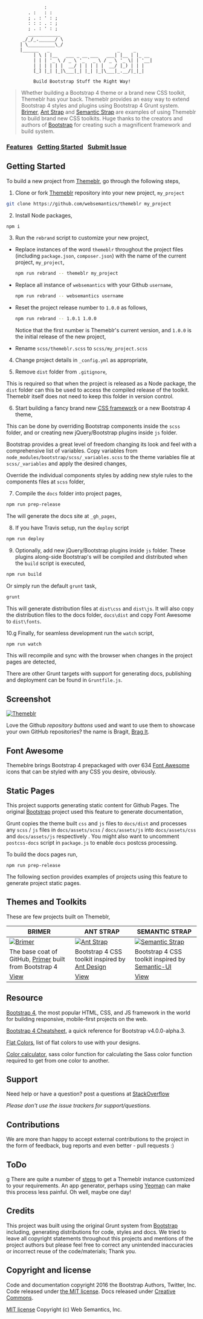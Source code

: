 ```
              :
        . :   : :
        ; . : ' : ;
        : : : . : ;  
        ; . : ' : ;
        ____________
      _/_/_.______/ \
     | \__________\_/
     |______   _                         _     _      
          | \ | |__   ___ _ __ ___   ___| |__ | |_ __
          | | | '_ \ / _ \ '_ ` _ \ / _ \ '_ \| | '__|
          | | | | | |  __/ | | | | |  __/ |_) | | |   
          [_] |_| |_|\___|_| |_| |_|\___|_.__/|_|_|  

          Build Bootstrap Stuff the Right Way!

```
>  Whether building a Bootstrap 4 theme or a brand new CSS toolkit, Themeblr has your back. Themeblr provides an easy way to extend Bootstrap 4 styles and plugins using Bootstrap 4 Grunt system. [Brimer](https://github.com/websemantics/Brimer), [Ant Strap](https://github.com/websemantics/ant-strap) and [Semantic Strap](https://github.com/websemantics/semantic-strap) are examples of using Themeblr to build brand new CSS toolkits. Huge thanks to the creators and authors of [Bootstrap](https://getbootstrap.com/) for creating such a magnificent framework and build system.

### [Features](http://websemantics.github.io/themeblr)&nbsp;&nbsp;&nbsp;[Getting Started](#getting-started)&nbsp;&nbsp;&nbsp;[Submit Issue](https://github.com/websemantics/themeblr/issues)


## Getting Started

To build a new project from [Themeblr](https://github.com/websemantics/themeblr), go through the following steps,

1. Clone or fork [Themeblr](https://github.com/websemantics/themeblr) repository into your new project,  `my_project`

  ```bash
  git clone https://github.com/websemantics/themeblr my_project
  ```

2. Install Node packages,

  ```bash
  npm i
  ```

3. Run the `rebrand` script to customize your new project,

  * Replace instances of the word `themeblr` throughout the project files (including `package.json`, `composer.json`) with the name of the current project, `my_project`,

    ```bash
    npm run rebrand -- themeblr my_project
    ```

  * Replace all instance of `websemantics` with your Github `username`,

    ```bash
    npm run rebrand -- websemantics username
    ```

  * Reset the project release number to `1.0.0` as follows,

    ```bash
    npm run rebrand -- 1.0.1 1.0.0
    ```
    Notice that the first number is Themeblr's current version, and `1.0.0` is the initial release of the new project,

  * Rename `scss/themeblr.scss` to `scss/my_project.scss`

4. Change project details in `_config.yml` as appropriate,

5. Remove `dist` folder from `.gitignore`,

  This is required so that when the project is released as a Node package, the `dist` folder can this be used to access the compiled release of the toolkit. Themeblr itself does not need to keep this folder in version control.

6. Start building a fancy brand new [CSS framework](#themes-and-toolkits) or a new Bootstrap 4 theme,

  This can be done by overriding Bootstrap components inside the `scss` folder, and or creating new jQuery/Bootstrap plugins inside `js` folder.

  Bootstrap provides a great level of freedom changing its look and feel with a comprehensive list of variables. Copy variables from `node_modules/bootstrap/scss/_variables.scss` to
  the theme variables file at `scss/_variables` and apply the desired changes,

  Override the individual components styles by adding new style rules to the components files at `scss` folder,

7. Compile the `docs` folder into project pages,

  ```bash
  npm run prep-release
  ```

  The will generate the docs site at `_gh_pages`,

8. If you have Travis setup, run the `deploy` script

  ```bash
  npm run deploy
  ```

9. Optionally, add new  jQuery/Bootstrap plugins inside `js` folder. These plugins along-side Bootstrap's will be compiled and distributed when the `build` script is executed,

  ```bash
  npm run build
  ```

  Or simply run the default `grunt` task,

  ```bash
  grunt
  ```

  This will generate distribution files at `dist\css` and `dist\js`. It will also copy the distribution files to the docs folder, `docs\dist` and copy Font Awesome to `dist\fonts`.

10.g Finally, for seamless development run the `watch` script,

  ```bash
  npm run watch
  ```

  This will recompile and sync with the browser when changes in the project pages are detected,

There are other Grunt targets with support for generating docs, publishing and deployment can be found in `Gruntfile.js`.


## Screenshot

[![Themeblr](https://raw.githubusercontent.com/websemantics/themeblr/master/docs/assets/img/themeblr.png)](https://websemantics.github.io/themeblr/)

Love the Github *repository buttons* used and want to use them to showcase your own GitHub repositories? the name is Bragit, [Brag It](http://websemantics.github.io/bragit/).


## Font Awesome

Themeblre brings Bootstrap 4 prepackaged with over 634 [Font Awesome](http://fontawesome.io/) icons that can be styled with any CSS you desire, obviously.


## Static Pages

This project supports generating static content for Github Pages. The original [Bootstrap](https://github.com/twbs/bootstrap) project used this feature to generate documentation,

Grunt copies the theme built `css` and `js` files to `docs/dist` and processes any `scss` / `js` files in `docs/assets/scss` / `docs/assets/js` into  `docs/assets/css` and  `docs/assets/js` respectively . You might also want to uncomment `postcss-docs` script in `package.js` to enable `docs` postcss processing.

To build the docs pages run,

```
npm run prep-release
```

The following section provides examples of projects using this feature to generate project static pages.


## Themes and Toolkits

These are few projects built on Themeblr,

| BRIMER        | ANT STRAP           | SEMANTIC STRAP  |
| ------------- |---------------| ------|
| [![Brimer](https://raw.githubusercontent.com/websemantics/themeblr/master/docs/assets/img/brimer.png)](https://websemantics.github.io/brimer/) | [![Ant Strap](https://raw.githubusercontent.com/websemantics/themeblr/master/docs/assets/img/ant-strap.png)](https://websemantics.github.io/ant-strap/) | [![Semantic Strap](https://raw.githubusercontent.com/websemantics/themeblr/master/docs/assets/img/semantic-strap.png)](https://websemantics.github.io/semantic-strap/) |
| The base coat of GitHub, [Primer](http://primercss.io/) built from Bootstrap 4 | Bootstrap 4 CSS toolkit inspired by [Ant Design](http://ant.design/) | Bootstrap 4 CSS toolkit inspired by [Semantic-UI](http://semantic-ui.com/) |
| [View](https://websemantics.github.io/brimer/) | [View](https://websemantics.github.io/ant-strap/) | [View](https://websemantics.github.io/semantic-strap/) |


## Resource

[Bootstrap 4](http://v4-alpha.getbootstrap.com/), the most popular HTML, CSS, and JS framework in the world for building responsive, mobile-first projects on the web.

[Bootstrap 4 Cheatsheet](https://hackerthemes.com/bootstrap-cheatsheet/), a quick reference for Bootstrap v4.0.0-alpha.3.

[Flat Colors](http://www.flatdesigncolors.com/), list of flat colors to use with your designs.

[Color calculator](http://razorjam.github.io/sasscolourfunctioncalculator/), sass color function for calculating the Sass color function required to get from one color to another.


## Support

Need help or have a question? post a questions at [StackOverflow](https://stackoverflow.com/questions/tagged/themeblr)

*Please don't use the issue trackers for support/questions.*


## Contributions

We are more than happy to accept external contributions to the project in the form of feedback, bug reports and even better - pull requests :)


## ToDo
g
There are quite a number of [steps](#getting-started) to get a Themeblr instance customized to your requirements. An app generator, perhaps using [Yeoman](https://github.com/yeoman/generator) can make this process less painful. Oh well, maybe one day!


## Credits

This project was built using the original Grunt system from [Bootstrap](https://github.com/twbs/bootstrap) including, generating distributions for code, styles and docs. We tried to leave all copyright statements throughout this projects and mentions of the project authors but please feel free to correct any unintended inaccuracies or incorrect reuse of the code/materials; Thank you.


## Copyright and license

Code and documentation copyright 2016 the Bootstrap Authors, Twitter, Inc. Code released under [the MIT license](https://github.com/twbs/bootstrap/blob/master/LICENSE). Docs released under [Creative Commons](https://github.com/twbs/bootstrap/blob/master/docs/LICENSE).

[MIT license](http://opensource.org/licenses/mit-license.php)
Copyright (c) Web Semantics, Inc.
